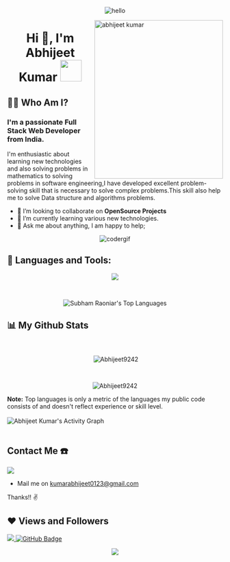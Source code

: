 <p align="center"> <img src="https://raw.githubusercontent.com/Vrindagupta6828/Vrindagupta6828/master/assest/hello.gif" alt="hello" /> </p>
<p><img align="right" src="https://www.mygo.ge/uploads/blog/1584023795.jpg" alt="abhijeet kumar" width="300px" height="370px" /></p>
<h1 align="center">Hi 👋, I'm Abhijeet Kumar  <img src="https://camo.githubusercontent.com/63371d36886ee658f5a97401f393e1ab1684b2fd3de674b8f5efc7d410b2a3d0/68747470733a2f2f6d656469612e67697068792e636f6d2f6d656469612f57556c706c634d704f43456d5447427442572f67697068792e676966" width="50px"</h1>

##  🙋‍♂️ Who Am I?
<h3 >I'm a passionate Full Stack Web Developer from India.</h3>
<p>I'm enthusiastic about learning new technologies and also solving problems in mathematics to solving problems in software engineering,I have developed excellent problem-solving skill that is necessary to solve complex problems.This skill also help me to solve Data structure and algorithms problems.</p>

- 👯 I’m looking to collaborate on **OpenSource Projects**
- 🌱 I’m currently learning various new technologies.
- 💬 Ask me about anything, I am happy to help;


 <p  align="center"> <img src="https://raw.githubusercontent.com/vrindagupta6828/vrindagupta6828/master/assest/coder.gif" alt="codergif"/> </p>










## 🚀 Languages and Tools:

<!-- <p align="left"> 
<img src="https://img.icons8.com/color/48/000000/html-5.png"/>  
    <img src="https://img.icons8.com/color/48/000000/css3.png"/>
   <img src="https://img.icons8.com/color/48/000000/javascript.png"/>
    <img src="https://img.icons8.com/color/48/000000/react-native.png"/> 
    <img src="https://img.icons8.com/color/48/000000/redux.png"/>
     <img src="https://img.icons8.com/color/48/000000/nodejs.png"/>
    <img src="https://raw.githubusercontent.com/devicons/devicon/master/icons/mongodb/mongodb-original-wordmark.svg" alt="mongodb" width="48" height="48"/>
     <img src="https://raw.githubusercontent.com/devicons/devicon/master/icons/express/express-original-wordmark.svg" alt="express" width="40" height="40"/> 
  <img src="https://www.vectorlogo.zone/logos/getpostman/getpostman-icon.svg" alt="postman" width="45" height="45"/> 
   <img src="https://img.icons8.com/color/48/000000/git.png"/> 
  
</p> -->
 <p align="center" >
  <img  src="https://user-images.githubusercontent.com/82999542/132934744-131c1891-4a4f-4e88-a64a-36720ad7470b.png">
  </p>

<!-- [![React Badge](https://img.shields.io/badge/-React-61DBFB?style=for-the-badge&labelColor=black&logo=react&logoColor=61DBFB)](#)  [![Javascript Badge](https://img.shields.io/badge/-Javascript-F0DB4F?style=for-the-badge&labelColor=black&logo=javascript&logoColor=F0DB4F)](#) [![Typescript Badge](https://img.shields.io/badge/-Typescript-007acc?style=for-the-badge&labelColor=black&logo=typescript&logoColor=007acc)](#) [![Nodejs Badge](https://img.shields.io/badge/-Nodejs-3C873A?style=for-the-badge&labelColor=black&logo=node.js&logoColor=3C873A)](#) [![GraphQL Badge](https://img.shields.io/badge/-GraphQl-e535ab?style=for-the-badge&labelColor=black&logo=node.js&logoColor=e535ab)](#) -->
<br/>
<p align="center"><img alt="Subham Raoniar's Top Languages" src="https://github-readme-stats.vercel.app/api/top-langs/?username=abhijeet9242&langs_count=8&count_private=true&layout=compact&theme=react&hide_border=true&bg_color=0D1117" />
       
</p>
 

## 📊 My Github Stats

  <br/>
  <p align="center">&nbsp;<img align="center" src="https://github-readme-stats.vercel.app/api?username=Abhijeet9242&show_icons=true&locale=en&theme=highcontrast" alt="Abhijeet9242" /></p>
<br>
<p align="center"><img align="center" src="https://github-readme-streak-stats.herokuapp.com/?user=Abhijeet9242&&theme=highcontrast" alt="Abhijeet9242" /></p>
  <b>Note:</b> Top languages is only a metric of the languages my public code consists of and doesn't reflect experience or skill level.


<br/>
<br/>
<img alt="Abhijeet Kumar's Activity Graph" src="https://activity-graph.herokuapp.com/graph?username=Abhijeet9242&bg_color=0D1117&color=5BCDEC&line=5BCDEC&point=FFFFFF&hide_border=true" />

<br/>
<br/>

## Contact Me ☎️
<p align="left">

<a href = "https://www.linkedin.com/in/abhijeet-kumar-252208219/"><img src="https://img.icons8.com/fluent/48/000000/linkedin.png"/></a>
 * Mail me on kumarabhijeet0123@gmail.com

</p>
    
 Thanks!! ✌️
    
   


## ❤ Views and Followers
<a href="https://github.com/Meghna-DAS/github-profile-views-counter">
    <img src="https://komarev.com/ghpvc/?username=Abhijeet9242">
</a>
<a href="https://github.com/Abhijeet9242?tab=followers"><img src="https://img.shields.io/github/followers/Abhijeet9242?label=Followers&style=social" alt="GitHub Badge"></a>
 
 <p align="center">
  <img  src="https://raw.githubusercontent.com/Trilokia/Trilokia/379277808c61ef204768a61bbc5d25bc7798ccf1/bottom_header.svg">
 </p>
